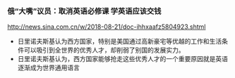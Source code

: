 ### 俄“大嘴”议员：取消英语必修课 学英语应该交钱
http://news.sina.com.cn/w/2018-08-21/doc-ihhxaafz5804923.shtml
- 日里诺夫斯基认为西方国家，特别是美国通过高新豪宅等优越的工作和生活条件可以吸引到全世界的优秀人才，却削弱了别国的发展实力。
- 日里诺夫斯基认为，西方国家能够抢走这些优秀人才的一个重要原因就是英语逐渐成为世界通用语言